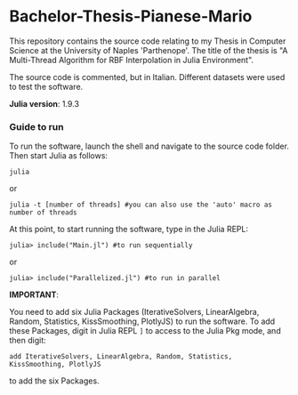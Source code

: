 # Bachelor-Thesis-Pianese-Mario
This repository contains the source code relating to my Thesis in Computer Science at the University of Naples 'Parthenope'. The title of the thesis is "A Multi-Thread Algorithm for RBF Interpolation in Julia Environment".

The source code is commented, but in Italian.
Different datasets were used to test the software.

**Julia version**: 1.9.3

### Guide to run

To run the software, launch the shell and navigate to the source code folder.
Then start Julia as follows:
```
julia
```
or
```
julia -t [number of threads] #you can also use the 'auto' macro as number of threads
```
At this point, to start running the software, type in the Julia REPL:
```
julia> include("Main.jl") #to run sequentially
```
or
```
julia> include("Parallelized.jl") #to run in parallel
```

**IMPORTANT**: 

You need to add six Julia Packages (IterativeSolvers, LinearAlgebra, Random, Statistics, KissSmoothing, PlotlyJS) to run the software. To add these Packages, digit in Julia REPL `]` to access to the Julia Pkg mode, and then digit:
```
add IterativeSolvers, LinearAlgebra, Random, Statistics, KissSmoothing, PlotlyJS
```
to add the six Packages.

